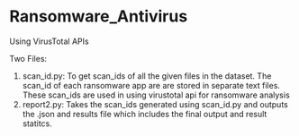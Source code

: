 # Ransomware_Antivirus
Using VirusTotal APIs

Two Files:
1. scan_id.py: To get scan_ids of all the given files in the dataset. The scan_id of each ransomware app are are stored in separate text files. These scan_ids are used in using virustotal api for ransomware analysis
2. report2.py: Takes the scan_ids generated using scan_id.py and outputs the .json and results file which includes the final output and result statitcs. 
